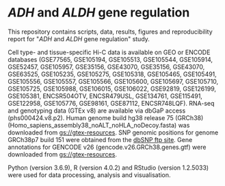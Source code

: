 # *ADH* and *ALDH* gene regulation

This repository contains scripts, data, results, figures and reproducibility report for "*ADH* and *ALDH* gene regulation" study.

Cell type- and tissue-specific Hi-C data is available on GEO or ENCODE databases (GSE77565, GSE105194, GSE105513, GSE105544, GSE105914, GSE52457, GSE105957, GSE35156, GSE43070, GSE35156, GSE43070, GSE63525, GSE105235, GSE105275, GSE105318, GSE105465, GSE105491, GSE105556, GSE105557, GSE105566, GSE105600, GSE105697, GSE105710, GSE105725, GSE105988, GSE106015, GSE106022, GSE92819, GSE126199, GSE105381, ENCSR504OTV, ENCSR479USL, GSE134761, GSE115491, GSE122958, GSE105776, GSE98161, GSE87112, ENCSR748LQF). RNA-seq and genotyping data (GTEx v8) are available via dbGaP access (phs000424.v8.p2). Human genome build hg38 release 75 (GRCh38) (Homo_sapiens_assembly38_noALT_noHLA_noDecoy.fasta) was downloaded from [gs://gtex-resources](https://console.cloud.google.com/storage/browser/gtex-resources/references). SNP genomic positions for genome GRCh38p7 build 151 were obtained from the [dbSNP ftp site](ftp://ftp.ncbi.nih.gov/snp/organisms/human_9606_b151_GRCh38p7). Gene annotations for GENCODE v26 (gencode.v26.GRCh38.genes.gtf) were downloaded from [gs://gtex-resources](https://console.cloud.google.com/storage/browser/gtex-resources/references).

Python (version 3.6.9), R (version 4.0.2) and RStudio (version 1.2.5033) were used for data processing, analysis and visualisation.
